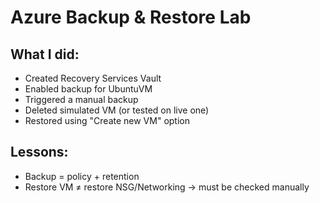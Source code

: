 # Azure Backup & Restore Lab

## What I did:
- Created Recovery Services Vault
- Enabled backup for UbuntuVM
- Triggered a manual backup
- Deleted simulated VM (or tested on live one)
- Restored using "Create new VM" option

## Lessons:
- Backup = policy + retention
- Restore VM ≠ restore NSG/Networking → must be checked manually
